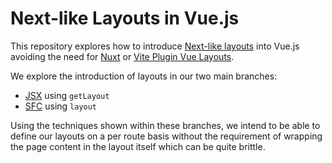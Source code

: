# Next-like Layouts in Vue.js

This repository explores how to introduce [Next-like layouts](https://nextjs.org/docs/basic-features/layouts) into Vue.js avoiding the need for [Nuxt](https://nuxtjs.org) or [Vite Plugin Vue Layouts](https://github.com/JohnCampionJr/vite-plugin-vue-layouts).

We explore the introduction of layouts in our two main branches:
- [JSX](https://github.com/Mythie/vue-next-like-layouts/tree/jsx) using `getLayout`
- [SFC](https://github.com/Mythie/vue-next-like-layouts/tree/sfc) using `layout`

Using the techniques shown within these branches, we intend to be able to define our layouts on a per route basis without the requirement of wrapping the page content in the layout itself which can be quite brittle.